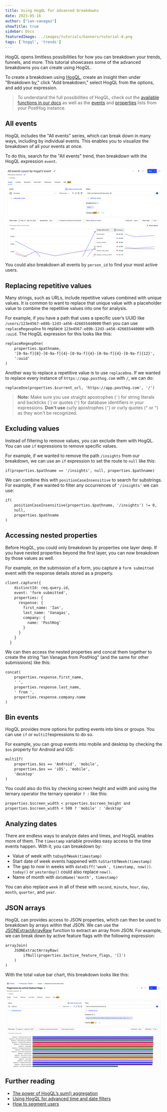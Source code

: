 ```yaml
---
title: Using HogQL for advanced breakdowns
date: 2023-05-16
author: ["ian-vanagas"]
showTitle: true
sidebar: Docs
featuredImage: ../images/tutorials/banners/tutorial-8.png
tags: ['hogql', 'trends']
---    
```


HogQL opens limitless possibilities for how you can breakdown your trends, funnels, and more. This tutorial showcases some of the advanced breakdowns you can create using HogQL.

To create a breakdown using [HogQL](/docs/product-analytics/hogql), create an insight then under "Breakdown by," click "Add breakdown," select HogQL from the options, and add your expression.

> To understand the full possibilities of HogQL, check out the [available functions in our docs](/docs/product-analytics/hogql#supported-clickhouse-functions) as well as the [events](https://app.posthog.com/data-management/events) and [properties](https://app.posthog.com/data-management/properties) lists from your PostHog instance.

## All events

HogQL includes the "All events" series, which can break down in many ways, including by individual events. This enables you to visualize the breakdown of all your events at once. 

To do this, search for the "All events" trend, then breakdown with the HogQL expression `event`.

![Events](../images/tutorials/hogql-breakdowns/events.png)

You could also breakdown all events by `person_id` to find your most active users.

## Replacing repetitive values

Many strings, such as URLs, include repetitive values combined with unique values. It is common to want to replace that unique value with a placeholder value to combine the repetitive values into one for analysis.

For example, if you have a path that uses a specific user’s UUID like `/users/123e4567-e89b-12d3-a456-426655440000` then you can use `replaceRegexpOne` to replace `123e4567-e89b-12d3-a456-426655440000` with `:uuid`. The HogQL expression for this looks like this:

```
replaceRegexpOne(
	properties.$pathname,
	'[0-9a-f]{8}-[0-9a-f]{4}-[0-9a-f]{4}-[0-9a-f]{4}-[0-9a-f]{12}',
	':uuid'
)
```

Another way to replace a repetitive value is to use `replaceOne`. If we wanted to replace every instance of `https://app.posthog.com` with `/`, we can do:

```
replaceOne(properties.$current_url, 'https://app.posthog.com', '/')
```

> **Note:** Make sure you use straight apostrophes (`'`) for string literals and backticks (\`) or quotes (`"`) for database identifiers in your expressions. **Don't use** curly apostrophes (`’`) or curly quotes (`“` or `”`) as they won't be recognized.

## Excluding values

Instead of filtering to remove values, you can exclude them with HogQL. You can use `if` expressions to remove specific values.

For example, if we wanted to remove the path `/insights` from our breakdown, we can use an `if` expression to set the route to `null` like this:

```
if(properties.$pathname == '/insights', null, properties.$pathname)
```

We can combine this with `positionCaseInsensitive` to search for substrings. For example, if we wanted to filter any occurrences of `'/insights'` we can use:

```
if(
	positionCaseInsensitive(properties.$pathname, '/insights') != 0,
	null,
	properties.$pathname
)
```

## Accessing nested properties

Before HogQL, you could only breakdown by properties one layer deep. If you have nested properties beyond the first layer, you can now breakdown by those values as well.

For example, on the submission of a form, you capture a `form submitted` event with the response details stored as a property.

```node
client.capture({
    distinctId: req.query.id,
    event: 'form submitted',
    properties: {
      response: {
        first_name: 'Ian',
        last_name: 'Vanagas',
        company: {
          name: 'PostHog'
        }
      }
    }
  }
```

We can then access the nested properties and concat them together to create the string "Ian Vanagas from PostHog" (and the same for other submissions) like this:

```
concat(
	properties.response.first_name,
	' ',
	properties.response.last_name, 
	' from ',
	properties.response.company.name
)
```

## Bin events

HogQL provides more options for putting events into bins or groups. You can use `if` or `multiIf`expressions to do so.

For example, you can group events into mobile and desktop by checking the `$os` property for Android and iOS:

```
multiIf(
	properties.$os == 'Android', 'mobile',
	properties.$os == 'iOS', 'mobile', 
	'desktop'
)
```

You could also do this by checking screen height and width and using the ternary operator the ternary operator `? :` like this:

```
properties.$screen_width < properties.$screen_height and properties.$screen_width < 500 ? 'mobile' : 'desktop'
```

## Analyzing dates

There are endless ways to analyze dates and times, and HogQL enables more of them. The `timestamp` variable provides easy access to the time events happen. With it, you can breakdown by:

- Value of week with `toDayOfWeek(timestamp)`
- Start date of week events happened with `toStartOfWeek(timestamp)`
- The gap to now in weeks with `dateDiff('week', timestamp, now())`. `today()` or `yesterday()` could also replace `now()`.
- Name of month with `dateName('month', timestamp)`

You can also replace `week` in all of these with `second`, `minute`, `hour`, `day`, `month`, `quarter`, and `year`.

## JSON arrays

HogQL can provides access to JSON properties, which can then be used to breakdown by arrays within that JSON. We can use the [JSONExtractArrayRaw](https://clickhouse.com/docs/en/sql-reference/functions/json-functions#jsonextractarrayrawjson-indices_or_keys) function to extract an array from JSON. For example, we can break down by active feature flags with the following expression:

```
arrayJoin(
	JSONExtractArrayRaw(
		ifNull(properties.$active_feature_flags, '[]')
	)
)
```

With the total value bar chart, this breakdown looks like this:

![Array](../images/tutorials/hogql-breakdowns/array.png)

## Further reading

- [The power of HogQL’s sum() aggregation](/tutorials/hogql-sum-aggregation)
- [Using HogQL for advanced time and date filters](/tutorials/hogql-date-time-filters)
- [How to segment users](/tutorials/how-to-segment-users)
